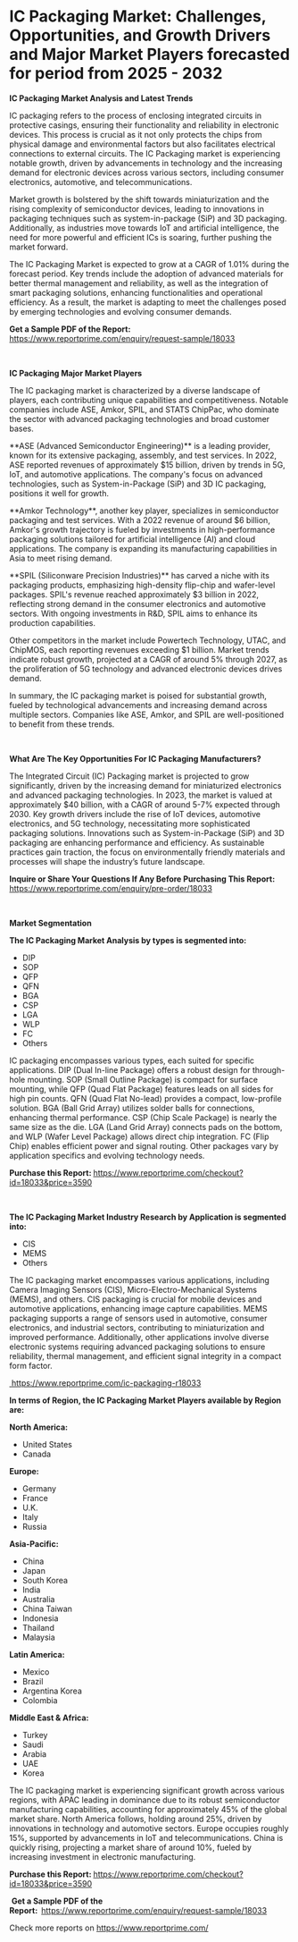 <p><h1>IC Packaging Market: Challenges, Opportunities, and Growth Drivers and Major Market Players forecasted for period from 2025 - 2032</h1></p><p><strong>IC Packaging Market Analysis and Latest Trends</strong></p>
<p><p>IC packaging refers to the process of enclosing integrated circuits in protective casings, ensuring their functionality and reliability in electronic devices. This process is crucial as it not only protects the chips from physical damage and environmental factors but also facilitates electrical connections to external circuits. The IC Packaging market is experiencing notable growth, driven by advancements in technology and the increasing demand for electronic devices across various sectors, including consumer electronics, automotive, and telecommunications.</p><p>Market growth is bolstered by the shift towards miniaturization and the rising complexity of semiconductor devices, leading to innovations in packaging techniques such as system-in-package (SiP) and 3D packaging. Additionally, as industries move towards IoT and artificial intelligence, the need for more powerful and efficient ICs is soaring, further pushing the market forward.</p><p>The IC Packaging Market is expected to grow at a CAGR of 1.01% during the forecast period. Key trends include the adoption of advanced materials for better thermal management and reliability, as well as the integration of smart packaging solutions, enhancing functionalities and operational efficiency. As a result, the market is adapting to meet the challenges posed by emerging technologies and evolving consumer demands.</p></p>
<p><strong>Get a Sample PDF of the Report:&nbsp;</strong> <a href="https://www.reportprime.com/enquiry/request-sample/18033?utm_campaign=2218&utm_medium=2&utm_source=Github&utm_content=ia&utm_term=18032025&utm_id=ic-packaging">https://www.reportprime.com/enquiry/request-sample/18033</a></p>
<p>&nbsp;</p>
<p><strong>IC Packaging Major Market Players</strong></p>
<p><p>The IC packaging market is characterized by a diverse landscape of players, each contributing unique capabilities and competitiveness. Notable companies include ASE, Amkor, SPIL, and STATS ChipPac, who dominate the sector with advanced packaging technologies and broad customer bases.</p><p>**ASE (Advanced Semiconductor Engineering)** is a leading provider, known for its extensive packaging, assembly, and test services. In 2022, ASE reported revenues of approximately $15 billion, driven by trends in 5G, IoT, and automotive applications. The company's focus on advanced technologies, such as System-in-Package (SiP) and 3D IC packaging, positions it well for growth.</p><p>**Amkor Technology**, another key player, specializes in semiconductor packaging and test services. With a 2022 revenue of around $6 billion, Amkor's growth trajectory is fueled by investments in high-performance packaging solutions tailored for artificial intelligence (AI) and cloud applications. The company is expanding its manufacturing capabilities in Asia to meet rising demand.</p><p>**SPIL (Siliconware Precision Industries)** has carved a niche with its packaging products, emphasizing high-density flip-chip and wafer-level packages. SPIL's revenue reached approximately $3 billion in 2022, reflecting strong demand in the consumer electronics and automotive sectors. With ongoing investments in R&D, SPIL aims to enhance its production capabilities.</p><p>Other competitors in the market include Powertech Technology, UTAC, and ChipMOS, each reporting revenues exceeding $1 billion. Market trends indicate robust growth, projected at a CAGR of around 5% through 2027, as the proliferation of 5G technology and advanced electronic devices drives demand.</p><p>In summary, the IC packaging market is poised for substantial growth, fueled by technological advancements and increasing demand across multiple sectors. Companies like ASE, Amkor, and SPIL are well-positioned to benefit from these trends.</p></p>
<p>&nbsp;</p>
<p><strong>What Are The Key Opportunities For IC Packaging Manufacturers?</strong></p>
<p><p>The Integrated Circuit (IC) Packaging market is projected to grow significantly, driven by the increasing demand for miniaturized electronics and advanced packaging technologies. In 2023, the market is valued at approximately $40 billion, with a CAGR of around 5-7% expected through 2030. Key growth drivers include the rise of IoT devices, automotive electronics, and 5G technology, necessitating more sophisticated packaging solutions. Innovations such as System-in-Package (SiP) and 3D packaging are enhancing performance and efficiency. As sustainable practices gain traction, the focus on environmentally friendly materials and processes will shape the industry’s future landscape.</p></p>
<p><strong>Inquire or Share Your Questions If Any Before Purchasing This Report:</strong> <a href="https://www.reportprime.com/enquiry/pre-order/18033?utm_campaign=2218&utm_medium=2&utm_source=Github&utm_content=ia&utm_term=18032025&utm_id=ic-packaging">https://www.reportprime.com/enquiry/pre-order/18033</a></p>
<p>&nbsp;</p>
<p><strong>Market Segmentation</strong></p>
<p><strong>The IC Packaging Market Analysis by types is segmented into:</strong></p>
<p><ul><li>DIP</li><li>SOP</li><li>QFP</li><li>QFN</li><li>BGA</li><li>CSP</li><li>LGA</li><li>WLP</li><li>FC</li><li>Others</li></ul></p>
<p><p>IC packaging encompasses various types, each suited for specific applications. DIP (Dual In-line Package) offers a robust design for through-hole mounting. SOP (Small Outline Package) is compact for surface mounting, while QFP (Quad Flat Package) features leads on all sides for high pin counts. QFN (Quad Flat No-lead) provides a compact, low-profile solution. BGA (Ball Grid Array) utilizes solder balls for connections, enhancing thermal performance. CSP (Chip Scale Package) is nearly the same size as the die. LGA (Land Grid Array) connects pads on the bottom, and WLP (Wafer Level Package) allows direct chip integration. FC (Flip Chip) enables efficient power and signal routing. Other packages vary by application specifics and evolving technology needs.</p></p>
<p><strong>Purchase this Report:&nbsp;</strong><a href="https://www.reportprime.com/checkout?id=18033&price=3590&utm_campaign=2218&utm_medium=2&utm_source=Github&utm_content=ia&utm_term=18032025&utm_id=ic-packaging">https://www.reportprime.com/checkout?id=18033&price=3590</a></p>
<p>&nbsp;</p>
<p><strong>The IC Packaging Market Industry Research by Application is segmented into:</strong></p>
<p><ul><li>CIS</li><li>MEMS</li><li>Others</li></ul></p>
<p><p>The IC packaging market encompasses various applications, including Camera Imaging Sensors (CIS), Micro-Electro-Mechanical Systems (MEMS), and others. CIS packaging is crucial for mobile devices and automotive applications, enhancing image capture capabilities. MEMS packaging supports a range of sensors used in automotive, consumer electronics, and industrial sectors, contributing to miniaturization and improved performance. Additionally, other applications involve diverse electronic systems requiring advanced packaging solutions to ensure reliability, thermal management, and efficient signal integrity in a compact form factor.</p></p>
<p><a href="https://www.reportprime.com/ic-packaging-r18033?utm_campaign=2218&utm_medium=2&utm_source=Github&utm_content=ia&utm_term=18032025&utm_id=ic-packaging">&nbsp;https://www.reportprime.com/ic-packaging-r18033</a></p>
<p><strong>In terms of Region, the IC Packaging Market Players available by Region are:</strong></p>
<p>
    <p> <strong> North America: </strong>
        <ul>
            <li>United States</li>
            <li>Canada</li>
        </ul>
        </p> 
    <p> <strong> Europe: </strong>
        <ul>
            <li>Germany</li>
            <li>France</li>
            <li>U.K.</li>
            <li>Italy</li>
            <li>Russia</li>
        </ul>
        </p> 
    <p> <strong> Asia-Pacific: </strong>
        <ul>
            <li>China</li>
            <li>Japan</li>
            <li>South Korea</li>
            <li>India</li>
            <li>Australia</li>
            <li>China Taiwan</li>
            <li>Indonesia</li>
            <li>Thailand</li>
            <li>Malaysia</li>
        </ul>
        </p> 
    <p> <strong> Latin America: </strong>
        <ul>
            <li>Mexico</li>
            <li>Brazil</li>
            <li>Argentina Korea</li>
            <li>Colombia</li>
        </ul>
        </p> 
    <p> <strong> Middle East & Africa: </strong>
        <ul>
            <li>Turkey</li>
            <li>Saudi</li>
            <li>Arabia</li>
            <li>UAE</li>
            <li>Korea</li>
        </ul>
    </p>
    </p>
<p><p>The IC packaging market is experiencing significant growth across various regions, with APAC leading in dominance due to its robust semiconductor manufacturing capabilities, accounting for approximately 45% of the global market share. North America follows, holding around 25%, driven by innovations in technology and automotive sectors. Europe occupies roughly 15%, supported by advancements in IoT and telecommunications. China is quickly rising, projecting a market share of around 10%, fueled by increasing investment in electronic manufacturing.</p></p>
<p><strong>Purchase this Report: </strong><a href="https://www.reportprime.com/checkout?id=18033&price=3590&utm_campaign=2218&utm_medium=2&utm_source=Github&utm_content=ia&utm_term=18032025&utm_id=ic-packaging">https://www.reportprime.com/checkout?id=18033&price=3590</a></p>
<p>&nbsp;<strong>Get a Sample PDF of the Report:&nbsp;&nbsp;</strong><a href="https://www.reportprime.com/enquiry/request-sample/18033?utm_campaign=2218&utm_medium=2&utm_source=Github&utm_content=ia&utm_term=18032025&utm_id=ic-packaging">https://www.reportprime.com/enquiry/request-sample/18033</a></p>
<p><strong></strong></p>
<p>Check more reports on <a href="https://www.reportprime.com/?utm_campaign=2218&utm_medium=2&utm_source=Github&utm_content=ia&utm_term=18032025&utm_id=ic-packaging">https://www.reportprime.com/</a></p>